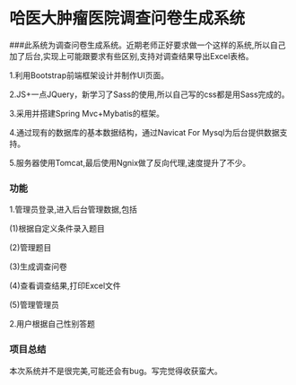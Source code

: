 # 哈医大肿瘤医院调查问卷生成系统

###此系统为调查问卷生成系统。近期老师正好要求做一个这样的系统,所以自己加了后台,实现上可能跟要求有些区别,支持对调查结果导出Excel表格。


1.利用Bootstrap前端框架设计并制作UI页面。

2.JS+一点JQuery，新学习了Sass的使用,所以自己写的css都是用Sass完成的。

3.采用并搭建Spring Mvc+Mybatis的框架。

4.通过现有的数据库的基本数据结构，通过Navicat For Mysql为后台提供数据支持。

5.服务器使用Tomcat,最后使用Ngnix做了反向代理,速度提升了不少。

### 功能 

1.管理员登录,进入后台管理数据,包括

(1)根据自定义条件录入题目

(2)管理题目

(3)生成调查问卷

(4)查看调查结果,打印Excel文件

(5)管理管理员

2.用户根据自己性别答题

### 项目总结

本次系统并不是很完美,可能还会有bug。写完觉得收获蛮大。
